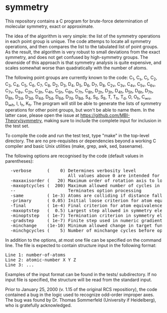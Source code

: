 # symmetry
<P>
This repository contains a C program for brute-force determination of molecular symmetry,
exact or approximate.

<P>
The idea of the algorithm is very simple: the list of the symmetry operations in each point
group is unique. The code attemps to locate all symmetry operations, and then compares the 
list to the tabulated list of point groups. As the result, the algorithm is very robust to
small deviations from the exact symmetry, and does not get confused by high-symmetry groups.
The downside of this approach is that symmetry analysis is quite expensive, and scales 
somewhat worse than quadratically with the number of atoms.

<P>
The following point groups are currently known to the code: 
C<sub>1</sub>, C<sub>s</sub>, C<sub>i</sub>, C<sub>2</sub>, C<sub>3</sub>, C<sub>4</sub>,
C<sub>5</sub>, C<sub>6</sub>, C<sub>7</sub>, C<sub>8</sub>, D<sub>2</sub>, D<sub>3</sub>,
D<sub>4</sub>, D<sub>5</sub>, D<sub>6</sub>, D<sub>7</sub>, D<sub>8</sub>, C<sub>2v</sub>,
C<sub>3v</sub>, C<sub>4v</sub>, C<sub>5v</sub>, C<sub>6v</sub>, C<sub>7v</sub>, C<sub>8v</sub>,
C<sub>2h</sub>, C<sub>3h</sub>, C<sub>4h</sub>, C<sub>5h</sub>, C<sub>6h</sub>, C<sub>7h</sub>,
C<sub>8h</sub>, D<sub>2h</sub>, D<sub>3h</sub>, D<sub>4h</sub>, D<sub>5h</sub>, D<sub>6h</sub>,
D<sub>7h</sub>, D<sub>8h</sub>, D<sub>2d</sub>, D<sub>3d</sub>, D<sub>4d</sub>, D<sub>5d</sub>,
D<sub>6d</sub>, D<sub>7d</sub>, D<sub>8d</sub>, S<sub>4</sub>, S<sub>6</sub>, S<sub>8</sub>,
T, T<sub>h</sub>, T<sub>d</sub>, O, O<sub>h</sub>, C<sub>∞v</sub>,
D<sub>∞h</sub>, I, I<sub>h</sub>, K<sub>h</sub>. The program will still be able to
generate the lists of symmetry operations for other point groups, but won't be
able to name them. In the latter case, please open the issue at 
<a href="https://github.com/MBI-Theory/symmetry">https://github.com/MBI-Theory/symmetry</a>,
making sure to include the complete input for inclusion in the test set.
  
<p>
To compile the code and run the test test, type "make" in the top-level directory. The are 
no pre-requisites or dependencies beyond a working C compiler and basic Unix utilities (make,
grep, awk, sed, basename).
  
<p>
The following options are recognised by the code (default values in parentheses):
<pre>
  -verbose      (    0) Determines verbosity level
                        All values above 0 are intended for debugging purposes
  -maxaxisorder (   20) Maximum order of rotation axis to look for
  -maxoptcycles (  200) Maximum allowed number of cycles in symmetry element optimization 
  --                    Terminates option processing 
  -same         ( 1e-3) Atoms are colliding if distance falls below this value
  -primary      ( 0.05) Initial loose criterion for atom equivalence
  -final        ( 1e-4) Final criterion for atom equivalence
  -maxoptstep   (  0.5) Largest step allowed in symmetry element optimization
  -minoptstep   ( 1e-7) Termination criterion in symmetry element optimization
  -gradstep     ( 1e-7) Finite step used in numeric gradient evaluation
  -minchange    (1e-10) Minimum allowed change in target function
  -minchgcycles (    5) Number of minchange cycles before optimization stops
</pre>

<p>
In addition to the options, at most one file can be specified on the command line.
The file is expected to contain structure input in the following format:
<pre>
Line 1: number-of-atoms
Line 2: atomic-number X Y Z
Line 3: ...
</pre>
Examples of the input format can be found in the tests/ subdirectory. If no input
file is specified, the structure will be read from the standard input.
 
<p> <p>
Prior to January 25, 2000 (v. 1.15 of the original RCS repositiory), the code contained 
a bug in the logic used to recognize odd-order improper axes. The bug was found by 
Dr. Thomas Sommerfeld (University if Heidelberg), who is gratefully acknowledged.
